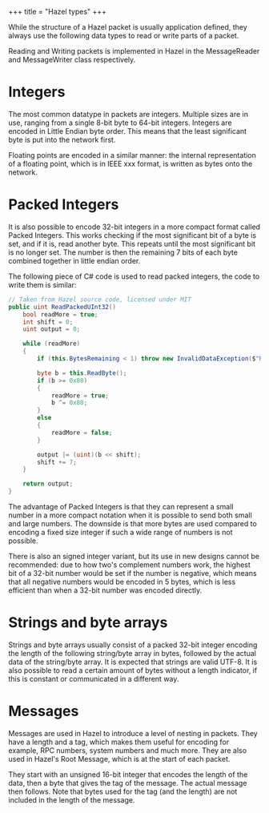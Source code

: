 +++
title = "Hazel types"
+++

While the structure of a Hazel packet is usually application defined, they always use the following data types to read or write parts of a packet.

Reading and Writing packets is implemented in Hazel in the MessageReader and MessageWriter class respectively.

# Integers

The most common datatype in packets are integers. Multiple sizes are in use, ranging from a single 8-bit byte to 64-bit integers.
Integers are encoded in Little Endian byte order. This means that the least significant byte is put into the network first.

Floating points are encoded in a similar manner: the internal representation of a floating point, which is in IEEE xxx format, is written as bytes onto the network.

# Packed Integers

It is also possible to encode 32-bit integers in a more compact format called Packed Integers. This works checking if the most significant bit of a byte is set, and if it is, read another byte. This repeats until the most significant bit is no longer set. The number is then the remaining 7 bits of each byte combined together in little endian order.

The following piece of C# code is used to read packed integers, the code to write them is similar:

```cs
// Taken from Hazel source code, licensed under MIT
public uint ReadPackedUInt32()
    bool readMore = true;
    int shift = 0;
    uint output = 0;

    while (readMore)
    {
        if (this.BytesRemaining < 1) throw new InvalidDataException($"Read length is longer than message length.");

        byte b = this.ReadByte();
        if (b >= 0x80)
        {
            readMore = true;
            b ^= 0x80;
        }
        else
        {
            readMore = false;
        }

        output |= (uint)(b << shift);
        shift += 7;
    }

    return output;
}
```

The advantage of Packed Integers is that they can represent a small number in a more compact notation when it is possible to send both small and large numbers. The downside is that more bytes are used compared to encoding a fixed size integer if such a wide range of numbers is not possible.

There is also an signed integer variant, but its use in new designs cannot be recommended: due to how two's complement numbers work, the highest bit of a 32-bit number would be set if the number is negative, which means that all negative numbers would be encoded in 5 bytes, which is less efficient than when a 32-bit number was encoded directly.

# Strings and byte arrays

Strings and byte arrays usually consist of a packed 32-bit integer encoding the length of the following string/byte array in bytes, followed by the actual data of the string/byte array. It is expected that strings are valid UTF-8. It is also possible to read a certain amount of bytes without a length indicator, if this is constant or communicated in a different way.

# Messages

Messages are used in Hazel to introduce a level of nesting in packets. They have a length and a tag, which makes them useful for encoding for example, RPC numbers, system numbers and much more. They are also used in Hazel's Root Message, which is at the start of each packet.

They start with an unsigned 16-bit integer that encodes the length of the data, then a byte that gives the tag of the message. The actual message then follows. Note that bytes used for the tag (and the length) are not included in the length of the message.
